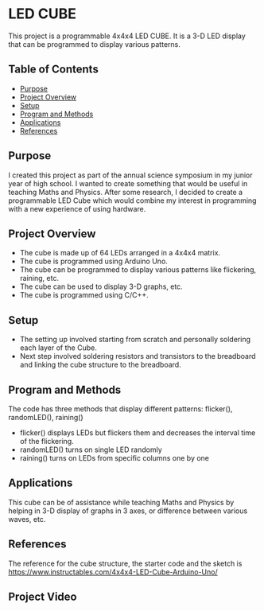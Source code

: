 # LED CUBE

This project is a programmable 4x4x4 LED CUBE. It is a 3-D LED display that can be programmed to display various patterns. 


## Table of Contents
- [Purpose](#purpose)
- [Project Overview](#project-overview)
- [Setup](#setup)
- [Program and Methods](#program-and-methods)
- [Applications](#applications)
- [References](#references)


## Purpose
I created this project as part of the annual science symposium in my junior year of high school. I wanted to create something that would be useful in teaching Maths and Physics. After some research, I decided to create a programmable LED Cube which would combine my interest in programming with a new experience of using hardware. 


## Project Overview
- The cube is made up of 64 LEDs arranged in a 4x4x4 matrix. 
- The cube is programmed using Arduino Uno. 
- The cube can be programmed to display various patterns like flickering, raining, etc. 
- The cube can be used to display 3-D graphs, etc. 
- The cube is programmed using C/C++.


## Setup
- The setting up involved starting from scratch and personally soldering each layer of the Cube. 
- Next step involved soldering resistors and transistors to the breadboard and linking the cube structure to the breadboard.


## Program and Methods
The code has three methods that display different patterns: flicker(), randomLED(), raining()
- flicker() displays LEDs but flickers them and decreases the interval time of the flickering.
- randomLED() turns on single LED randomly
- raining() turns on LEDs from specific columns one by one


## Applications
This cube can be of assistance while teaching Maths and Physics by helping in 3-D display of graphs in 3 axes, or difference between various waves, etc.


## References
The reference for the cube structure, the starter code and the sketch is https://www.instructables.com/4x4x4-LED-Cube-Arduino-Uno/

## Project Video
